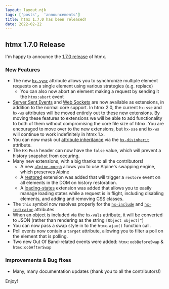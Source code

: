 ```yaml
---
layout: layout.njk
tags: ['posts',  'announcements']
title: htmx 1.7.0 has been released!
date: 2022-02-22
---
```


## htmx 1.7.0 Release

I'm happy to announce the [1.7.0 release](https://unpkg.com/browse/htmx.org@1.7.0/) of htmx.

### New Features

* The new [`hx-sync`](/attributes/hx-sync) attribute allows you to synchronize multiple element requests on a single
  element using various strategies (e.g. replace)
  * You can also now abort an element making a request by sending it the `htmx:abort` event
* [Server Sent Events](/extensions/server-sent-events) and [Web Sockets](/extensions/web-sockets) are now available as 
  extensions, in addition to the normal core support.  In htmx 2.0, the current `hx-sse` and `hx-ws` attributes will be
  moved entirely out to these new extensions.  By moving these features to extensions we will be able to add functionality 
  to both of them without compromising the core file size of htmx.  You are encouraged to move over to the new 
  extensions, but `hx-sse` and `hx-ws` will continue to work indefinitely in htmx 1.x.
* You can now mask out [attribute inheritance](/docs#inheritance) via the [`hx-disinherit`](/attributes/hx-disinherit) attribute.
* The `HX-Push` header can now have the `false` value, which will prevent a history snapshot from occuring.
* Many new extensions, with a big thanks to all the contributors!
    * A new [`alpine-morph`](/extensions/alpine-morph) allows you to use Alpine's swapping engine, which preserves Alpine
    * A [restored](/extensions/restored) extension was added that will trigger a `restore` event on all elements in the DOM
      on history restoration.
    * A [loading-states](/extensions/loading-states) extension was added that allows you to easily manage loading states
      while a request is in flight, including disabling elements, and adding and removing CSS classes. 
* The `this` symbol now resolves properly for the [`hx-include`](/attributes/hx-include) and [`hx-indicator`](/attributes/hx-indicator)
  attributes
* When an object is included via the [`hx-vals`](/attributes/hx-vals) attribute, it will be converted to JSON (rather 
  than rendering as the string `[Object object]"`)
* You can now pass a swap style in to the `htmx.ajax()` function call.
* Poll events now contain a `target` attribute, allowing you to filter a poll on the element that is polling.
* Two new Out Of Band-related events were added: `htmx:oobBeforeSwap` & `htmx:oobAfterSwap`
  
### Improvements & Bug fixes

* Many, many documentation updates (thank you to all the contributors!)

Enjoy!

